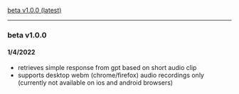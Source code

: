 [beta v1.0.0 (latest)](#beta-v100)

-----

### beta v1.0.0
#### 1/4/2022
- retrieves simple response from gpt based on short audio clip
- supports desktop webm (chrome/firefox) audio recordings only (currently not available on ios and android browsers)